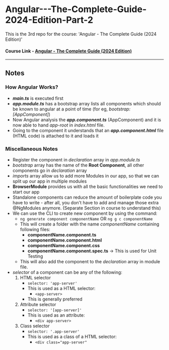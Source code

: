 # Angular---The-Complete-Guide-2024-Edition-Part-2
This is the 3rd repo for the course: 'Angular - The Complete Guide (2024 Edition)'

#### Course Link - [Angular - The Complete Guide (2024 Edition)](https://www.udemy.com/course/the-complete-guide-to-angular-2/)

---

## Notes
### How Angular Works?
-  **_main.ts_** is executed first
- **_app.module.ts_** has a bootstrap array lists all components which should be known to angular at a point of time (for eg, _bootstrap: [AppComponent]_)
- Now Angular analysis the **_app.component.ts_** (AppComponent) and it is now able to hand _app-root_ in _index.html_ file.
- Going to the component it understands that an **_app.component.html_** file (HTML code) is attached to it and loads it

### Miscellaneous Notes
- Register the component in _declaration_ array in _app.module.ts_
- _bootstrap_ array has the name of the **Root Component**, all other components go in _declaration_ array
- _imports_ array allow us to add more Modules in our app, so that we can split up our app in multiple modules
- **BrowserModule** provides us with all the basic functionalities we need to start our app
- Standalone components can reduce the amount of boilerplate code you have to write - after all, you don't have to add and manage those extra @NgModules anymore. (Separate Section in course to understand this)
- We can use the CLI to create new component by using the command:
    - `ng generate component componentName` OR `ng g c componentName`
    - This will create a folder with the name _componentName_ containing following files:
        - **componentName.component.ts**
        - **componentName.component.html**
        - **componentName.component.css**
        - **componentName.component.spec.ts** -> This is used for Unit Testing
    - This will also add the component to the _declaration_ array in module file.
- _selector_ of a component can be any of the following:
    1. HTML selector
        - `selector: 'app-server'`
        - This is used as a HTML selector:
            - `<app-server>`
        - This is generally preferred
    2. Attribute selector 
        - `selector: '[app-server]'`
        - This is used as an attribute:
            - `<div app-server>`
    3. Class selector
        - `selector: '.app-server'`
        - This is used as a class of a HTML selector:
            - `<div class="app-server"`